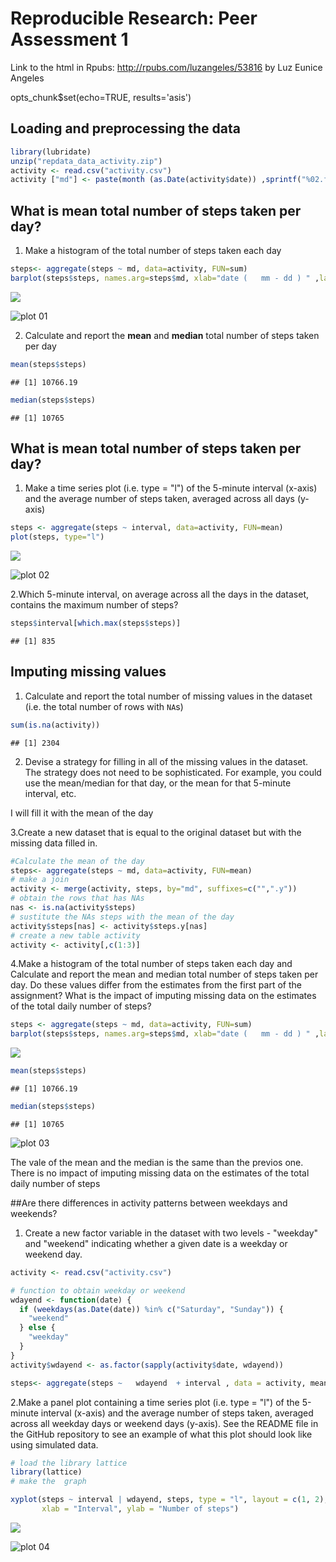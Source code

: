 # Reproducible Research: Peer Assessment 1

Link to the html in Rpubs: http://rpubs.com/luzangeles/53816 
by Luz Eunice Angeles


opts_chunk$set(echo=TRUE, results='asis')

## Loading and preprocessing the data

```r
library(lubridate)
unzip("repdata_data_activity.zip")                                                                                    
activity <- read.csv("activity.csv")
activity ["md"] <- paste(month (as.Date(activity$date)) ,sprintf("%02.f", day (as.Date(activity$date))),sep="-")
```


## What is mean total number of steps taken per day?

1. Make a histogram of the total number of steps taken each day


```r
steps<- aggregate(steps ~ md, data=activity, FUN=sum)
barplot(steps$steps, names.arg=steps$md, xlab="date (   mm - dd ) " ,las =2,, ylab="steps")
```

![](PA1_template_files/figure-html/unnamed-chunk-2-1.png) 


![plot 01](figures/plot01.png) 

 
2. Calculate and report the **mean** and **median** total number of
steps taken per day


```r
mean(steps$steps)
```

```
## [1] 10766.19
```

```r
median(steps$steps)
```

```
## [1] 10765
```


## What is mean total number of steps taken per day?


1. Make a time series plot (i.e. type = "l") of the 5-minute interval (x-axis) and the 
average number of steps taken, averaged across all days (y-axis)



```r
steps <- aggregate(steps ~ interval, data=activity, FUN=mean)
plot(steps, type="l")
```

![](PA1_template_files/figure-html/unnamed-chunk-4-1.png) 

![plot 02](figures/plot02.png) 


2.Which 5-minute interval, on average across all the days in the dataset, contains the maximum number of steps?


```r
steps$interval[which.max(steps$steps)]
```

```
## [1] 835
```

## Imputing missing values

1. Calculate and report the total number of missing values in the dataset (i.e. the total number of rows with `NA`s)


```r
sum(is.na(activity))
```

```
## [1] 2304
```


2. Devise a strategy for filling in all of the missing values in the dataset. 
The strategy does not need to be sophisticated. For example, you could use the mean/median 
for that day, or the mean for that 5-minute interval, etc.

I will fill it with the mean of the day 


3.Create a new dataset that is equal to the original dataset but with the missing data filled in.



```r
#Calculate the mean of the day
steps<- aggregate(steps ~ md, data=activity, FUN=mean)
# make a join 
activity <- merge(activity, steps, by="md", suffixes=c("",".y"))
# obtain the rows that has NAs
nas <- is.na(activity$steps)
# sustitute the NAs steps with the mean of the day
activity$steps[nas] <- activity$steps.y[nas]
# create a new table activity
activity <- activity[,c(1:3)]
```



4.Make a histogram of the total number of steps taken each day and Calculate and report the mean and median total number of steps taken per day. Do these values differ from the estimates from the first part of the assignment? What is the impact of imputing missing data on the estimates of the total daily number of steps?



```r
steps <- aggregate(steps ~ md, data=activity, FUN=sum)
barplot(steps$steps, names.arg=steps$md, xlab="date (   mm - dd ) " ,las =2,, ylab="steps")
```

![](PA1_template_files/figure-html/unnamed-chunk-8-1.png) 

```r
mean(steps$steps)
```

```
## [1] 10766.19
```

```r
median(steps$steps)
```

```
## [1] 10765
```


![plot 03](figures/plot03.png) 

The vale of the mean and the median is the same than the previos one. 
There is no impact of imputing missing data on the estimates of the total daily number of steps

##Are there differences in activity patterns between weekdays and weekends?


1. Create a new factor variable in the dataset with two levels - "weekday" and "weekend" indicating whether a given date is a weekday or weekend day.


```r
activity <- read.csv("activity.csv")

# function to obtain weekday or weekend
wdayend <- function(date) {
  if (weekdays(as.Date(date)) %in% c("Saturday", "Sunday")) {
    "weekend"
  } else {
    "weekday"
  }
}
activity$wdayend <- as.factor(sapply(activity$date, wdayend))

steps<- aggregate(steps ~   wdayend  + interval , data = activity, mean)
```




2.Make a panel plot containing a time series plot (i.e. type = "l") of the 5-minute interval (x-axis) and the average number of steps taken, averaged across all weekday days or weekend days (y-axis). See the README file in the GitHub repository to see an example of what this plot should look like using simulated data.


```r
# load the library lattice
library(lattice)
# make the  graph

xyplot(steps ~ interval | wdayend, steps, type = "l", layout = c(1, 2), 
       xlab = "Interval", ylab = "Number of steps")
```

![](PA1_template_files/figure-html/unnamed-chunk-10-1.png) 

![plot 04](figures/plot04.png) 
